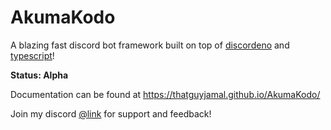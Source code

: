 # AkumaKodo

A blazing fast discord bot framework built on top of [discordeno](https://github.com/discordeno/discordeno) and [typescript](https://www.typescriptlang.org/)!

**Status: Alpha**

Documentation can be found at https://thatguyjamal.github.io/AkumaKodo/

Join my discord [@link](https://discord.com/invite/N79DZsm3m2) for support and feedback!
